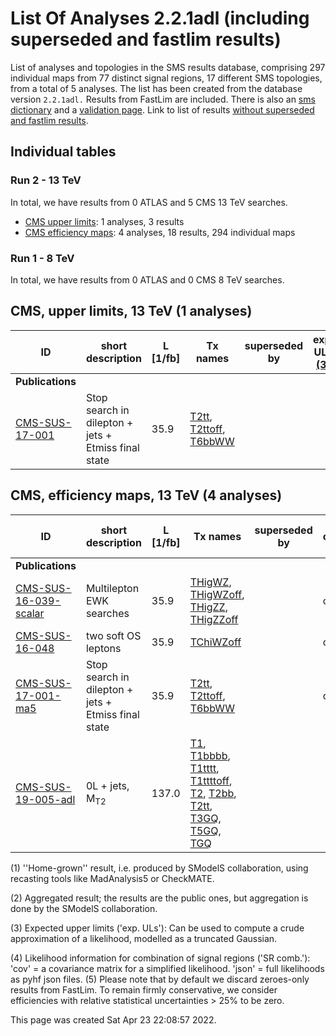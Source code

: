 # List Of Analyses 2.2.1adl (including superseded and fastlim results)
List of analyses and topologies in the SMS results database, comprising 297 individual maps from 77 distinct signal regions, 17 different SMS topologies, from a total of 5 analyses.
The list has been created from the database version `2.2.1adl.`
Results from FastLim are included. There is also an  [sms dictionary](SmsDictionary221adl) and a [validation page](Validation221adl).
Link to list of results [without superseded and fastlim results](ListOfAnalyses221adl).

## Individual tables

### Run 2 - 13 TeV
In total, we have results from 0 ATLAS and 5 CMS 13 TeV searches.
 * [CMS upper limits](#CMSupperlimits13): 1 analyses, 3 results
 * [CMS efficiency maps](#CMSefficiencymaps13): 4 analyses, 18 results, 294 individual maps

### Run 1 - 8 TeV
In total, we have results from 0 ATLAS and 0 CMS 8 TeV searches.

<a name="CMSupperlimits13"></a>
## CMS, upper limits, 13 TeV (1 analyses)

| **ID** | **short description** | **L [1/fb]** | **Tx names** | **superseded by** | **exp. ULs [(3)](#A3)** |
|--------|-----------------------|--------------|--------------|-------------------|-------------------------|
| **Publications** | | | | | |
| [CMS-SUS-17-001](http://cms-results.web.cern.ch/cms-results/public-results/publications/SUS-17-001/index.html)<a name="CMS-SUS-17-001-eff"></a> | Stop search in dilepton + jets + Etmiss final state | 35.9 | [T2tt](SmsDictionary221adl+superseded#T2tt), [T2ttoff](SmsDictionary221adl+superseded#T2ttoff), [T6bbWW](SmsDictionary221adl+superseded#T6bbWW) | |  |

<a name="CMSefficiencymaps13"></a>
## CMS, efficiency maps, 13 TeV (4 analyses)

| **ID** | **short description** | **L [1/fb]** | **Tx names** | **superseded by** | **SR comb. [(4)](#A4)** |
|--------|-----------------------|--------------|--------------|-------------------|-------------------------|
| **Publications** | | | | | |
| [CMS-SUS-16-039-scalar](http://cms-results.web.cern.ch/cms-results/public-results/publications/SUS-16-039/index.html)<a name="CMS-SUS-16-039-scalar-eff"></a> | Multilepton EWK searches | 35.9 | [THigWZ](SmsDictionary221adl+superseded#THigWZ), [THigWZoff](SmsDictionary221adl+superseded#THigWZoff), [THigZZ](SmsDictionary221adl+superseded#THigZZ), [THigZZoff](SmsDictionary221adl+superseded#THigZZoff) | | cov. |
| [CMS-SUS-16-048](http://cms-results.web.cern.ch/cms-results/public-results/publications/SUS-16-048/index.html)<a name="CMS-SUS-16-048-agg"></a> | two soft OS leptons | 35.9 | [TChiWZoff](SmsDictionary221adl+superseded#TChiWZoff) | | cov. |
| [CMS-SUS-17-001-ma5](http://cms-results.web.cern.ch/cms-results/public-results/publications/SUS-17-001/index.html)<a name="CMS-SUS-17-001-ma5"></a> | Stop search in dilepton + jets + Etmiss final state | 35.9 | [T2tt](SmsDictionary221adl+superseded#T2tt), [T2ttoff](SmsDictionary221adl+superseded#T2ttoff), [T6bbWW](SmsDictionary221adl+superseded#T6bbWW) | | cov. |
| [CMS-SUS-19-005-adl](http://cms-results.web.cern.ch/cms-results/public-results/publications/SUS-19-005/index.html)<a name="CMS-SUS-19-005-adl-eff"></a> | 0L + jets, M<sub>T2</sub> | 137.0 | [T1](SmsDictionary221adl+superseded#T1), [T1bbbb](SmsDictionary221adl+superseded#T1bbbb), [T1tttt](SmsDictionary221adl+superseded#T1tttt), [T1ttttoff](SmsDictionary221adl+superseded#T1ttttoff), [T2](SmsDictionary221adl+superseded#T2), [T2bb](SmsDictionary221adl+superseded#T2bb), [T2tt](SmsDictionary221adl+superseded#T2tt), [T3GQ](SmsDictionary221adl+superseded#T3GQ), [T5GQ](SmsDictionary221adl+superseded#T5GQ), [TGQ](SmsDictionary221adl+superseded#TGQ) | |  |


<a name='A1'>(1)</a> ''Home-grown'' result, i.e. produced by SModelS collaboration, using recasting tools like MadAnalysis5 or CheckMATE.

<a name='A2'>(2)</a> Aggregated result; the results are the public ones, but aggregation is done by the SModelS collaboration.

<a name='A3'>(3)</a> Expected upper limits ('exp. ULs'): Can be used to compute a crude approximation of a likelihood, modelled as a truncated Gaussian.

<a name='A4'>(4)</a> Likelihood information for combination of signal regions ('SR comb.'): 'cov' = a covariance matrix for a simplified likelihood. 'json' = full likelihoods as pyhf json files.
<a name='A5'>(5)</a> Please note that by default we discard zeroes-only results from FastLim. To remain firmly conservative, we consider efficiencies with relative statistical uncertainties > 25% to be zero.


This page was created Sat Apr 23 22:08:57 2022.
